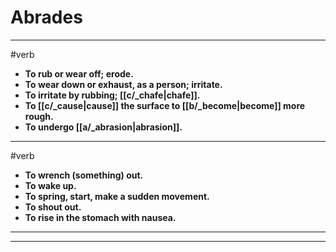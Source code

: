 # Abrades
---
#verb
- **To rub or wear off; erode.**
- **To wear down or exhaust, as a person; irritate.**
- **To irritate by rubbing; [[c/_chafe|chafe]].**
- **To [[c/_cause|cause]] the surface to [[b/_become|become]] more rough.**
- **To undergo [[a/_abrasion|abrasion]].**
---
#verb
- **To wrench (something) out.**
- **To wake up.**
- **To spring, start, make a sudden movement.**
- **To shout out.**
- **To rise in the stomach with nausea.**
---
---
